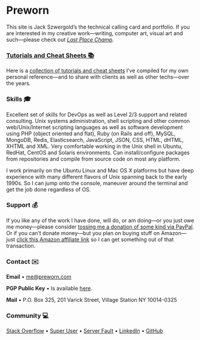 # Preworn

This site is Jack Szwergold’s the technical calling card and portfolio. If you are interested in my creative work—writing, computer art, visual art and such—please check out *[Last Place Champ][1]*.

### [Tutorials and Cheat Sheets 📚][2]

Here is a [collection of tutorials and cheat sheets][2] I’ve compiled for my own personal reference—and to share with clients as well as other techs—over the years.

### Skills 🎓

Excellent set of skills for DevOps as well as Level 2/3 support and related consulting. Unix systems administration, shell scripting and other common web/Unix/Internet scripting languages as well as software development using PHP (object oriented and flat), Ruby (on Rails and off), MySQL, MongoDB, Redis, Elasticsearch, JavaScript, JSON, CSS, HTML, dHTML, XHTML and XML. Very comfortable working in the Unix shell in Ubuntu, RedHat, CentOS and Solaris environments. Can install/configure packages from repositories and compile from source code on most any platform.

I work primarily on the Ubuntu Linux and Mac OS X platforms but have deep experience with many different flavors of Unix spanning back to the early 1990s. So I can jump onto the console, maneuver around the terminal and get the job done regardless of OS.

### Support 💰

If you like any of the work I have done, will do, or am doing—or you just owe me money—please consider [tossing me a donation of some kind via PayPal][3]. Or if you can’t donate money—but you plan on buying stuff on Amazon—just [click this Amazon affiliate link][4] so I can get something out of that transaction.

### Contact ✉️

**Email** • [me@preworn.com](mailto:me@preworn.com?Subject=Preworn%20Website%20Query)

**PGP Public Key** • Is available [here][5].

**Mail** • P.O. Box 325, 201 Varick Street, Village Station NY 10014-0325

### Community 💻

[Stack Overflow][6] • [Super User][7] • [Server Fault][8] • [LinkedIn][9] • [GitHub][10]

  [1]: http://www.lastplacechamp.com/ "last Place Champ"
  [2]: tutorials_and_cheat_sheets/ "Tutorials and Cheat Sheets"
  [3]: https://www.paypal.me/JackSzwergold "Support me with a PayPal donation."
  [4]: http://www.amazon.com/?tag=preworn-20 "Support me when you buy things on Amazon with this link."
  [5]: pgp_public_key-preworn.asc.txt
  [6]: http://stackoverflow.com/users/117259/jakegould "Stack Overflow"
  [7]: http://superuser.com/users/167207/jakegould "Super User"
  [8]: http://serverfault.com/users/100013/jakegould "Server Fault"
  [9]: http://www.linkedin.com/in/jackszwergold "Linked In"
  [10]: https://github.com/JackSzwergold
